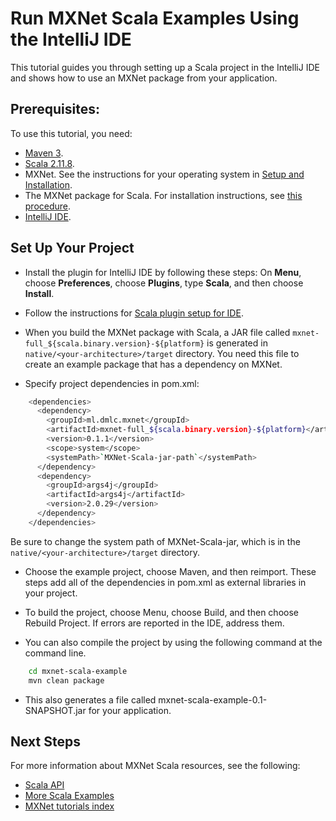 # Run MXNet Scala Examples Using the IntelliJ IDE

This tutorial guides you through setting up a Scala project in the IntelliJ IDE and shows how to use an MXNet package from your application.

## Prerequisites:
To use this tutorial, you need:

- [Maven 3](https://maven.apache.org/install.html).
- [Scala 2.11.8](https://www.scala-lang.org/download/2.11.8.html).
- MXNet. See the instructions for your operating system in [Setup and Installation](http://mxnet.io/get_started/setup.html#overview).
- The MXNet package for Scala. For installation instructions, see [this procedure](http://mxnet.io/get_started/osx_setup.html#install-the-mxnet-package-for-scala).
- [IntelliJ IDE](https://www.jetbrains.com/idea/).

## Set Up Your Project

- Install the plugin for IntelliJ IDE by following these steps:
 On **Menu**, choose **Preferences**, choose **Plugins**, type **Scala**, and then choose **Install**.

- Follow the instructions for [Scala plugin setup for IDE](https://www.jetbrains.com/help/idea/2016.3/scala.html).

- When you build the MXNet package with Scala, a JAR file called `mxnet-full_${scala.binary.version}-${platform}` is generated in `native/<your-architecture>/target` directory. You need this file to create an example package that has a dependency on MXNet.

- Specify project dependencies in pom.xml:

```bash
    <dependencies>
      <dependency>
        <groupId>ml.dmlc.mxnet</groupId>
        <artifactId>mxnet-full_${scala.binary.version}-${platform}</artifactId>
        <version>0.1.1</version>
        <scope>system</scope>
        <systemPath>`MXNet-Scala-jar-path`</systemPath>
      </dependency>
      <dependency>
        <groupId>args4j</groupId>
        <artifactId>args4j</artifactId>
        <version>2.0.29</version>
      </dependency>
    </dependencies>
```

Be sure to change the system path of MXNet-Scala-jar, which is in the `native/<your-architecture>/target` directory.

- Choose the example project, choose Maven, and then reimport. These steps add all of the dependencies in pom.xml as external libraries in your project.

- To build the project, choose Menu, choose Build, and then choose Rebuild Project. If errors are reported in the IDE, address them.

- You can also compile the project by using the following command at the command line.

```bash
    cd mxnet-scala-example
    mvn clean package
```

- This also generates a file called mxnet-scala-example-0.1-SNAPSHOT.jar for your application.

## Next Steps
For more information about MXNet Scala resources, see the following:

* [Scala API](http://mxnet.io/api/scala/)
* [More Scala Examples](https://github.com/dmlc/mxnet/tree/master/scala-package/examples/src/main/scala/ml/dmlc/mxnet/examples)
* [MXNet tutorials index](http://mxnet.io/tutorials/index.html)
